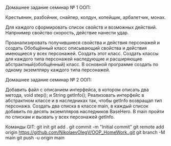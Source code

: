 Домашнее задание семинар № 1 ООП:

Крестьянин, разбойник, снайпер, колдун, копейщик, арбалетчик, монах.

Для каждого сформировать список свойств и возможных действий. Напрнимер свойство скорость, действие нанести удар.

Проанализировать получившиеся свойства и действия персонажей и создать Обобщённый класс описывающий свойства и действия имеющиеся у всех персонажей. Создать этот класс. Создать классы для каждого типа персонажей наследующие и расширяющие абстрактный(обобщённый) класс. В основной программе создать по одному экземпляру каждого типа персонажей.

Домашнее задание семинар № 2 ООП:

Добавить файл с описанием интерфейса, в котором описать два метода, void step(); и String getInfo();
Реализовать интерфейс в абстрактном классе и в наследниках так, чтобы getInfo возвращал тип персонажа.
Создать два списка в классе main, в каждый список добавить по десять экземпляров наследников BaseHero.
В main пройти по спискам и вызвать у всех персонажей getInfo.


Команды GIT:
git init
git add .
git commit -m "Initial commit"
git remote add origin https://github.com/NikolaevOlegV/OOP_HomeWork..git
git branch -M main
git push -u origin main

